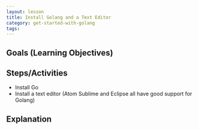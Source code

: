```yaml
---
layout: lesson
title: Install Golang and a Text Editor
category: get-started-with-golang
tags:
---
```


## Goals (Learning Objectives)


## Steps/Activities
* Install Go
* Install a text editor (Atom Sublime and Eclipse all have good support for Golang)

## Explanation
